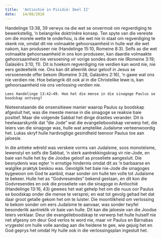 ```yaml
---
title:  'Antiochië in Pisidië: Deel II'
date:   14/08/2018
---
```


Handelinge 13:38, 39 verwys na die wet se onvermoë om regverdiging te bewerkstellig, ‘n belangrike doktrinêre konsep. Ten spyte van die vereiste om die morele wette te onderhou, is die wet nie in staat om regverdiging te skenk nie, omdat dit nie volmaakte gehoorsaamheid in hulle wat die wet nakom, kan produseer nie (Handelinge 15:10, Romeine 8:3). Selfs as die wet volmaakte gehoorsaamheid in ons kon produseer, kan daardie volmaakte gehoorsaamheid nie versoening vir vorige sondes doen nie (Romeine 3:19; Galásiërs 3:10, 11). Dit is hoekom regverdiging nie verdien kan word nie, nie eers gedeeltelik nie. Ons kan dit alleenlik deur geloof in Jesus se versoenende offer bekom (Romeine 3:28, Galásiërs 2:16), ‘n gawe wat ons nie verdien nie. Hoe belangrik dit ook al in die Christelike lewe is, kan gehoorsaamheid nie ons verlossing verdien nie.

`Lees Handelinge 13:42–49. Hoe het die mense in die sinagoge Paulus se boodskap ontvang?`

Nieteenstaande die onsensitiewe manier waarop Paulus sy boodskap afgesluit het, was die meeste mense in die sinagoge se reaksie baie positief. Maar die volgende Sabbat het dinge drasties verander. Dit is heelwaarskynlik dat “die Jode” wat die evangelieboodskap verwerp het, die leiers van die sinagoge was, hulle wat amptelike Judaïsme verteenwoordig het. Lukas skryf hulle hardvogtige gesindheid teenoor Paulus toe aan jaloesie.

In die antieke wêreld was verskeie vorms van Judaïsme, soos monoteïsme, lewenstyl en selfs die Sabbat, ‘n sterk aantrekkingskrag vir nie-Jode, en baie van hulle het by die Joodse geloof as proseliete aangesluit. Die besnydenis was egter ‘n ernstige hindernis omdat dit as ‘n barbaarse en walglike praktyk beskou was. Gevolglik het baie nie-Jode die sinagoges bygewoon om God te aanbid, maar sonder om hulle ten volle tot Judaïsme te bekeer. Hulle het as “Godvresendes” bekend gestaan, en dit kon die Godvresendes en ook die proseliete van die sinagoge in Antiochië (Handelinge 13:16, 43) gewees het wat gehelp het om die nuus oor Paulus se boodskap onder die mense te versprei, en wat tot gevolg gehad het dat daar groot getalle gekom het om te luister. Die moontlikheid om verlossing te bekom sonder om eers Judaïsme te aanvaar, was sonder twyfel besonderlik aantreklik vir baie van hulle. Dit kan die jaloesie van die Joodse leiers verklaar. Deur die evangelieboodskap te verwerp het hulle hulself nie net afgesny om deur God verlos te word nie, maar vir Paulus en Bárnabas vrygestel om hulle volle aandag aan die heidene te gee, wie gejuig het en God geprys het omdat Hy hulle ook in die verlossingsplan ingesluit het.